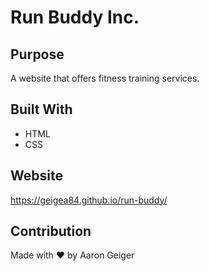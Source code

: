 # Run Buddy Inc.

## Purpose
A website that offers fitness training services.

## Built With
* HTML
* CSS

## Website
https://geigea84.github.io/run-buddy/

## Contribution
Made with ❤️ by Aaron Geiger
